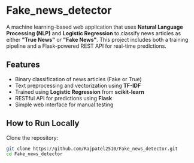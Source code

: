 # Fake_news_detector

A machine learning-based web application that uses **Natural Language Processing (NLP)** and **Logistic Regression** to classify news articles as either **"True News"** or **"Fake News"**. This project includes both a training pipeline and a Flask-powered REST API for real-time predictions.

## Features

- Binary classification of news articles (Fake or True)
- Text preprocessing and vectorization using **TF-IDF**
- Trained using **Logistic Regression** from **scikit-learn**
- RESTful API for predictions using **Flask**
- Simple web interface for manual testing

## How to Run Locally

Clone the repository:
   ```bash
   git clone https://github.com/Rajpatel2510/Fake_news_detector.git
   cd Fake_news_detector
